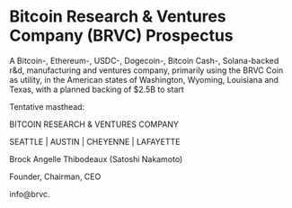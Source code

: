 # Bitcoin Research & Ventures Company (BRVC) Prospectus

A Bitcoin-, Ethereum-, USDC-, Dogecoin-, Bitcoin Cash-, Solana-backed r&d, manufacturing and ventures company, primarily using the BRVC Coin as utility, in the American states of Washington, Wyoming, Louisiana and Texas, with a planned backing of $2.5B to start

Tentative masthead:


BITCOIN RESEARCH
& 
VENTURES COMPANY

SEATTLE | AUSTIN | CHEYENNE | LAFAYETTE




Brock Angelle Thibodeaux (Satoshi Nakamoto)

Founder, Chairman, CEO

info@brvc.
